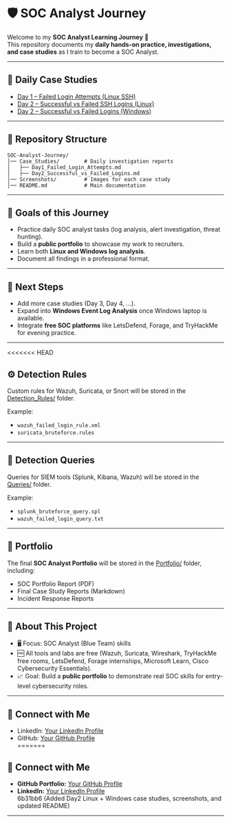# 🛡️ SOC Analyst Journey

Welcome to my **SOC Analyst Learning Journey** 🚀  
This repository documents my **daily hands-on practice, investigations, and case studies** as I train to become a SOC Analyst.

---

## 📅 Daily Case Studies

- [Day 1 – Failed Login Attempts (Linux SSH)](Case_Studies/Day1_Failed_Login_Attempts.md)  
- [Day 2 – Successful vs Failed SSH Logins (Linux)](Case_Studies/Day2_Successful_vs_Failed_Logins.md)  
- [Day 2 – Successful vs Failed Logins (Windows)](Case_Studies/Day2_Windows_Successful_vs_Failed_Logins.md)  

---

## 📂 Repository Structure
```
SOC-Analyst-Journey/
│── Case_Studies/        # Daily investigation reports
│   ├── Day1_Failed_Login_Attempts.md
│   ├── Day2_Successful_vs_Failed_Logins.md
│── Screenshots/         # Images for each case study
│── README.md            # Main documentation
```

---

## 🎯 Goals of this Journey
- Practice daily SOC analyst tasks (log analysis, alert investigation, threat hunting).  
- Build a **public portfolio** to showcase my work to recruiters.  
- Learn both **Linux and Windows log analysis**.  
- Document all findings in a professional format.

---

## 📌 Next Steps
- Add more case studies (Day 3, Day 4, …).  
- Expand into **Windows Event Log Analysis** once Windows laptop is available.  
- Integrate **free SOC platforms** like LetsDefend, Forage, and TryHackMe for evening practice.  

---

<<<<<<< HEAD
## ⚙️ Detection Rules
Custom rules for Wazuh, Suricata, or Snort will be stored in the [Detection_Rules/](Detection_Rules) folder.  

Example:  
- `wazuh_failed_login_rule.xml`  
- `suricata_bruteforce.rules`  

---

## 🔎 Detection Queries
Queries for SIEM tools (Splunk, Kibana, Wazuh) will be stored in the [Queries/](Queries) folder.  

Example:  
- `splunk_bruteforce_query.spl`  
- `wazuh_failed_login_query.txt`  

---

## 📑 Portfolio
The final **SOC Analyst Portfolio** will be stored in the [Portfolio/](Portfolio) folder, including:  
- SOC Portfolio Report (PDF)  
- Final Case Study Reports (Markdown)  
- Incident Response Reports  

---

## 📌 About This Project
- 🖥️ Focus: SOC Analyst (Blue Team) skills  
- 🆓 All tools and labs are free (Wazuh, Suricata, Wireshark, TryHackMe free rooms, LetsDefend, Forage internships, Microsoft Learn, Cisco Cybersecurity Essentials).  
- 📈 Goal: Build a **public portfolio** to demonstrate real SOC skills for entry-level cybersecurity roles.  

---

## 📢 Connect with Me
- LinkedIn: [Your LinkedIn Profile](https://www.linkedin.com/in/shakir-ullah-161273377/) 
- GitHub: [Your GitHub Profile](https://github.com/your-username)  
=======
## 🔗 Connect with Me
- **GitHub Portfolio:** [Your GitHub Profile](https://github.com/)  
- **LinkedIn:** [Your LinkedIn Profile](https://linkedin.com/)  
6b31bb6 (Added Day2 Linux + Windows case studies, screenshots, and updated README)

---
